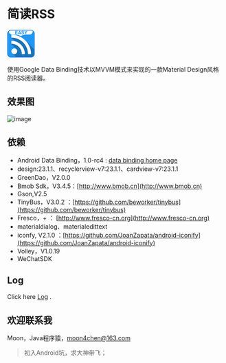 # 简读RSS
 ![image](https://github.com/moonChenHaohui/blog/blob/gh-pages/image/rss-logo.png)  
 
 
使用Google Data Binding技术以MVVM模式来实现的一款Material Design风格的RSS阅读器。

## 效果图
 ![image](http://oidnhvewg.bkt.clouddn.com/Screenshot-1.jpg)

## 依赖
* Android Data Binding，1.0-rc4 : [data binding home page](http://developer.android.com/tools/data-binding/guide.html)
* design:23.1.1、recyclerview-v7:23.1.1、cardview-v7:23.1.1
* GreenDao，V2.0.0
* Bmob Sdk，V3.4.5：[http://www.bmob.cn](http://www.bmob.cn)
* Gson,V2.5
* TinyBus，V3.0.2 ：[https://github.com/beworker/tinybus](https://github.com/beworker/tinybus)
* Fresco，+ ： [http://www.fresco-cn.org](http://www.fresco-cn.org)
* materialdialog、materialedittext
* iconfy, V2.1.0 ：[https://github.com/JoanZapata/android-iconify](https://github.com/JoanZapata/android-iconify)
* Volley，V1.0.19 
* WeChatSDK



## Log
Click here [Log](https://github.com/moonChenHaohui/easy-Read-for-RSS/blob/master/LOG.md "Log") .

## 欢迎联系我
Moon，Java程序猿，moon4chen@163.com
>初入Android坑，求大神带飞；
